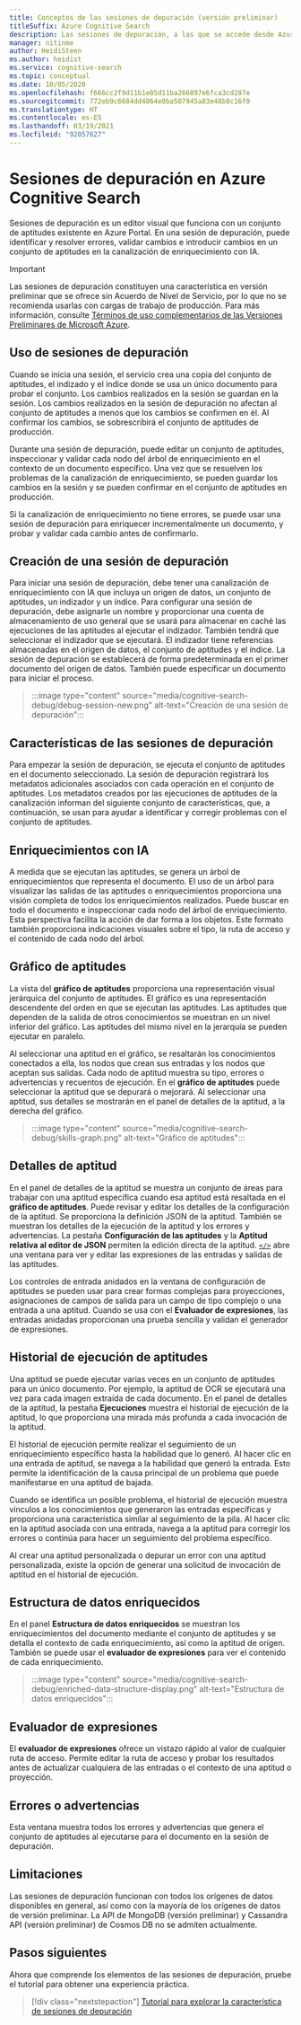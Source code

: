 ```yaml
---
title: Conceptos de las sesiones de depuración (versión preliminar)
titleSuffix: Azure Cognitive Search
description: Las sesiones de depuración, a las que se accede desde Azure Portal, proporcionan un entorno similar a un IDE en el que se pueden identificar y corregir errores, validar cambios y enviar cambios en conjuntos de aptitudes de la canalización de enriquecimiento con IA. Sesiones de depuración está en versión preliminar.
manager: nitinme
author: HeidiSteen
ms.author: heidist
ms.service: cognitive-search
ms.topic: conceptual
ms.date: 10/05/2020
ms.openlocfilehash: f666cc2f9d11b1e05d11ba266897e6fca3cd287e
ms.sourcegitcommit: 772eb9c6684dd4864e0ba507945a83e48b8c16f0
ms.translationtype: HT
ms.contentlocale: es-ES
ms.lasthandoff: 03/19/2021
ms.locfileid: "92057627"
---
```

# <a name="debug-sessions-in-azure-cognitive-search"></a>Sesiones de depuración en Azure Cognitive Search

Sesiones de depuración es un editor visual que funciona con un conjunto de aptitudes existente en Azure Portal. En una sesión de depuración, puede identificar y resolver errores, validar cambios e introducir cambios en un conjunto de aptitudes en la canalización de enriquecimiento con IA.

> [!Important]
> Las sesiones de depuración constituyen una característica en versión preliminar que se ofrece sin Acuerdo de Nivel de Servicio, por lo que no se recomienda usarlas con cargas de trabajo de producción. Para más información, consulte [Términos de uso complementarios de las Versiones Preliminares de Microsoft Azure](https://azure.microsoft.com/support/legal/preview-supplemental-terms/).
>

## <a name="using-debug-sessions"></a>Uso de sesiones de depuración

Cuando se inicia una sesión, el servicio crea una copia del conjunto de aptitudes, el indizado y el índice donde se usa un único documento para probar el conjunto. Los cambios realizados en la sesión se guardan en la sesión. Los cambios realizados en la sesión de depuración no afectan al conjunto de aptitudes a menos que los cambios se confirmen en él. Al confirmar los cambios, se sobrescribirá el conjunto de aptitudes de producción.

Durante una sesión de depuración, puede editar un conjunto de aptitudes, inspeccionar y validar cada nodo del árbol de enriquecimiento en el contexto de un documento específico. Una vez que se resuelven los problemas de la canalización de enriquecimiento, se pueden guardar los cambios en la sesión y se pueden confirmar en el conjunto de aptitudes en producción. 

Si la canalización de enriquecimiento no tiene errores, se puede usar una sesión de depuración para enriquecer incrementalmente un documento, y probar y validar cada cambio antes de confirmarlo.

## <a name="creating-a-debug-session"></a>Creación de una sesión de depuración

Para iniciar una sesión de depuración, debe tener una canalización de enriquecimiento con IA que incluya un origen de datos, un conjunto de aptitudes, un indizador y un índice. Para configurar una sesión de depuración, debe asignarle un nombre y proporcionar una cuenta de almacenamiento de uso general que se usará para almacenar en caché las ejecuciones de las aptitudes al ejecutar el indizador. También tendrá que seleccionar el indizador que se ejecutará. El indizador tiene referencias almacenadas en el origen de datos, el conjunto de aptitudes y el índice. La sesión de depuración se establecerá de forma predeterminada en el primer documento del origen de datos. También puede especificar un documento para iniciar el proceso.

> :::image type="content" source="media/cognitive-search-debug/debug-session-new.png" alt-text="Creación de una sesión de depuración":::

## <a name="debug-session-features"></a>Características de las sesiones de depuración

Para empezar la sesión de depuración, se ejecuta el conjunto de aptitudes en el documento seleccionado. La sesión de depuración registrará los metadatos adicionales asociados con cada operación en el conjunto de aptitudes. Los metadatos creados por las ejecuciones de aptitudes de la canalización informan del siguiente conjunto de características, que, a continuación, se usan para ayudar a identificar y corregir problemas con el conjunto de aptitudes.

## <a name="ai-enrichments"></a>Enriquecimientos con IA

A medida que se ejecutan las aptitudes, se genera un árbol de enriquecimientos que representa el documento. El uso de un árbol para visualizar las salidas de las aptitudes o enriquecimientos proporciona una visión completa de todos los enriquecimientos realizados. Puede buscar en todo el documento e inspeccionar cada nodo del árbol de enriquecimiento. Esta perspectiva facilita la acción de dar forma a los objetos. Este formato también proporciona indicaciones visuales sobre el tipo, la ruta de acceso y el contenido de cada nodo del árbol.

## <a name="skill-graph"></a>Gráfico de aptitudes

La vista del **gráfico de aptitudes** proporciona una representación visual jerárquica del conjunto de aptitudes. El gráfico es una representación descendente del orden en que se ejecutan las aptitudes. Las aptitudes que dependen de la salida de otros conocimientos se muestran en un nivel inferior del gráfico. Las aptitudes del mismo nivel en la jerarquía se pueden ejecutar en paralelo. 

Al seleccionar una aptitud en el gráfico, se resaltarán los conocimientos conectados a ella, los nodos que crean sus entradas y los nodos que aceptan sus salidas. Cada nodo de aptitud muestra su tipo, errores o advertencias y recuentos de ejecución. En el **gráfico de aptitudes** puede seleccionar la aptitud que se depurará o mejorará. Al seleccionar una aptitud, sus detalles se mostrarán en el panel de detalles de la aptitud, a la derecha del gráfico.

> :::image type="content" source="media/cognitive-search-debug/skills-graph.png" alt-text="Gráfico de aptitudes":::

## <a name="skill-details"></a>Detalles de aptitud

En el panel de detalles de la aptitud se muestra un conjunto de áreas para trabajar con una aptitud específica cuando esa aptitud está resaltada en el **gráfico de aptitudes**. Puede revisar y editar los detalles de la configuración de la aptitud. Se proporciona la definición JSON de la aptitud. También se muestran los detalles de la ejecución de la aptitud y los errores y advertencias. La pestaña **Configuración de las aptitudes** y la **Aptitud relativa al editor de JSON** permiten la edición directa de la aptitud. [`</>`](#expression-evaluator) abre una ventana para ver y editar las expresiones de las entradas y salidas de las aptitudes.

Los controles de entrada anidados en la ventana de configuración de aptitudes se pueden usar para crear formas complejas para proyecciones, asignaciones de campos de salida para un campo de tipo complejo o una entrada a una aptitud. Cuando se usa con el **Evaluador de expresiones**, las entradas anidadas proporcionan una prueba sencilla y validan el generador de expresiones.

## <a name="skill-execution-history"></a>Historial de ejecución de aptitudes

Una aptitud se puede ejecutar varias veces en un conjunto de aptitudes para un único documento. Por ejemplo, la aptitud de OCR se ejecutará una vez para cada imagen extraída de cada documento. En el panel de detalles de la aptitud, la pestaña **Ejecuciones** muestra el historial de ejecución de la aptitud, lo que proporciona una mirada más profunda a cada invocación de la aptitud. 

El historial de ejecución permite realizar el seguimiento de un enriquecimiento específico hasta la habilidad que lo generó. Al hacer clic en una entrada de aptitud, se navega a la habilidad que generó la entrada. Esto permite la identificación de la causa principal de un problema que puede manifestarse en una aptitud de bajada. 

Cuando se identifica un posible problema, el historial de ejecución muestra vínculos a los conocimientos que generaron las entradas específicas y proporciona una característica similar al seguimiento de la pila. Al hacer clic en la aptitud asociada con una entrada, navega a la aptitud para corregir los errores o continúa para hacer un seguimiento del problema específico.

Al crear una aptitud personalizada o depurar un error con una aptitud personalizada, existe la opción de generar una solicitud de invocación de aptitud en el historial de ejecución.

## <a name="enriched-data-structure"></a>Estructura de datos enriquecidos

En el panel **Estructura de datos enriquecidos** se muestran los enriquecimientos del documento mediante el conjunto de aptitudes y se detalla el contexto de cada enriquecimiento, así como la aptitud de origen. También se puede usar el **evaluador de expresiones** para ver el contenido de cada enriquecimiento.

> :::image type="content" source="media/cognitive-search-debug/enriched-data-structure-display.png" alt-text="Estructura de datos enriquecidos":::

## <a name="expression-evaluator"></a>Evaluador de expresiones

El **evaluador de expresiones** ofrece un vistazo rápido al valor de cualquier ruta de acceso. Permite editar la ruta de acceso y probar los resultados antes de actualizar cualquiera de las entradas o el contexto de una aptitud o proyección.

## <a name="errorswarnings"></a>Errores o advertencias

Esta ventana muestra todos los errores y advertencias que genera el conjunto de aptitudes al ejecutarse para el documento en la sesión de depuración.

## <a name="limitations"></a>Limitaciones

Las sesiones de depuración funcionan con todos los orígenes de datos disponibles en general, así como con la mayoría de los orígenes de datos de versión preliminar. La API de MongoDB (versión preliminar) y Cassandra API (versión preliminar) de Cosmos DB no se admiten actualmente.

## <a name="next-steps"></a>Pasos siguientes

Ahora que comprende los elementos de las sesiones de depuración, pruebe el tutorial para obtener una experiencia práctica.

> [!div class="nextstepaction"]
> [Tutorial para explorar la característica de sesiones de depuración](./cognitive-search-tutorial-debug-sessions.md)